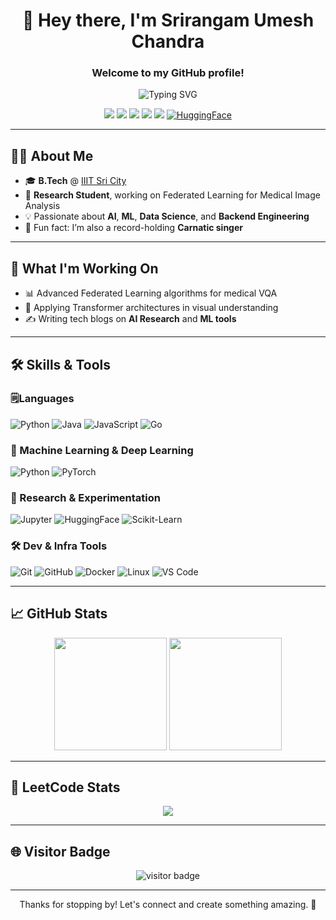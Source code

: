 <h1 align="center">👋 Hey there, I'm Srirangam Umesh Chandra</h1>
<h3 align="center">Welcome to my GitHub profile!</h3>

<p align="center">
  <img src="https://readme-typing-svg.demolab.com/?lines=ML+Engineer+in+training;Open+Source+Contributor;Backend+Developer;Researcher+%26+AI+Explorer&center=true&width=500&height=50" alt="Typing SVG" />
</p>
<p align="center">
  <a href="mailto:dev.srirangam.uc@gmail.com"><img src="https://img.shields.io/badge/Email-D14836?style=flat&logo=gmail&logoColor=white" /></a>
  <a href="https://www.linkedin.com/in/umesh-chandra-srirangam/"><img src="https://img.shields.io/badge/LinkedIn-0077B5?style=flat&logo=linkedin&logoColor=white" /></a>
  <a href="https://twitter.com/chandra_1055uc"><img src="https://img.shields.io/badge/Twitter-1DA1F2?style=flat&logo=twitter&logoColor=white" /></a>
  <a href="https://srirangamuc.github.io/portfolio"><img src="https://img.shields.io/badge/Portfolio-000?style=flat&logo=firefox&logoColor=white" /></a>
  <a href="https://medium.com/@uc3932"><img src="https://img.shields.io/badge/Medium-000000?style=flat&logo=medium&logoColor=white" /></a>
  <a href="https://huggingface.co/srirangamuc"><img src="https://img.shields.io/badge/HuggingFace-%23000000?style=flat&logo=huggingface" alt="HuggingFace"></a>

</p>

---

## 👨‍💻 About Me

- 🎓 **B.Tech** @ [IIIT Sri City](https://www.iiits.ac.in)
- 🔬 **Research Student**, working on Federated Learning for Medical Image Analysis
- 💡 Passionate about **AI**, **ML**, **Data Science**, and **Backend Engineering**
- 🎤 Fun fact: I’m also a record-holding **Carnatic singer**

---

## 🚀 What I'm Working On

- 📊 Advanced Federated Learning algorithms for medical VQA
- 🧠 Applying Transformer architectures in visual understanding
- ✍️ Writing tech blogs on **AI Research** and **ML tools**

---

## 🛠️ Skills & Tools

### 🗒️Languages

![Python](https://img.shields.io/badge/Python-3776AB?style=flat&logo=python&logoColor=white)
![Java](https://img.shields.io/badge/Java-007396?style=flat&logo=java&logoColor=white)
![JavaScript](https://img.shields.io/badge/JavaScript-F7DF1E?style=flat&logo=javascript&logoColor=black)
![Go](https://img.shields.io/badge/Go-00ADD8?style=flat&logo=go&logoColor=white)

### 🤖 Machine Learning & Deep Learning
![Python](https://img.shields.io/badge/Python-3776AB?style=flat&logo=python&logoColor=white)
![PyTorch](https://img.shields.io/badge/PyTorch-EE4C2C?style=flat&logo=pytorch&logoColor=white)

### 🧠 Research & Experimentation
![Jupyter](https://img.shields.io/badge/Jupyter-F37626?style=flat&logo=jupyter&logoColor=white)
![HuggingFace](https://img.shields.io/badge/HuggingFace-FFD21F?style=flat&logo=huggingface&logoColor=black)
![Scikit-Learn](https://img.shields.io/badge/Scikit--Learn-F7931E?style=flat&logo=scikit-learn&logoColor=white)

### 🛠️ Dev & Infra Tools
![Git](https://img.shields.io/badge/Git-F05032?style=flat&logo=git&logoColor=white)
![GitHub](https://img.shields.io/badge/GitHub-181717?style=flat&logo=github)
![Docker](https://img.shields.io/badge/Docker-2496ED?style=flat&logo=docker&logoColor=white)
![Linux](https://img.shields.io/badge/Linux-FCC624?style=flat&logo=linux&logoColor=black)
![VS Code](https://img.shields.io/badge/VSCode-007ACC?style=flat&logo=visual-studio-code&logoColor=white)

---

## 📈 GitHub Stats

<p align="center">
  <img src="https://github-readme-stats.vercel.app/api?username=srirangamuc&show_icons=true&theme=radical" height="180" />
  <img src="https://github-readme-stats.vercel.app/api/top-langs/?username=srirangamuc&layout=compact&theme=radical" height="180"/>
</p>

---

## 🧮 LeetCode Stats

<p align="center">
  <img src="https://leetcode.card.workers.dev/xinirs?theme=nord&font=baloo&extension=null" />
</p>

---

## 🌐 Visitor Badge

<p align="center">
  <img src="https://visitor-badge.laobi.icu/badge?page_id=srirangamuc.srirangamuc" alt="visitor badge"/>
</p>

---

<p align="center">
  Thanks for stopping by! Let's connect and create something amazing. 🚀
</p>
